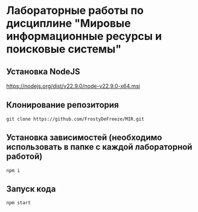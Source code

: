 # Лабораторные работы по дисциплине "Мировые информационные ресурсы и поисковые системы"

## Установка NodeJS

https://nodejs.org/dist/v22.9.0/node-v22.9.0-x64.msi

## Клонирование репозитория

```
git clone https://github.com/FrostyDeFreeze/MIR.git
```

## Установка зависимостей (необходимо использовать в папке с каждой лабораторной работой)

```
npm i
```

## Запуск кода

```
npm start
```

